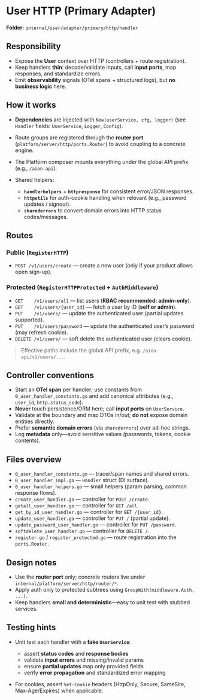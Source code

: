 # User HTTP (Primary Adapter)

**Folder:** `internal/user/adapter/primary/http/handler`

## Responsibility

* Expose the **User** context over HTTP (controllers + route registration).
* Keep handlers **thin**: decode/validate inputs, call **input ports**, map responses, and standardize errors.
* Emit **observability** signals (OTel spans + structured logs), but **no business logic** here.

## How it works

* **Dependencies** are injected with `New(userService, cfg, logger)` (see `Handler` fields: `UserService`, `Logger`, `Config`).
* Route groups are registered through the **router port** (`platform/server/http/ports.Router`) to avoid coupling to a concrete engine.
* The Platform composer mounts everything under the global API prefix (e.g., `/aion-api`).
* Shared helpers:

    * **`handlerhelpers`** + **`httpresponse`** for consistent error/JSON responses.
    * **`httputils`** for auth-cookie handling when relevant (e.g., password updates / signout).
    * **`sharederrors`** to convert domain errors into HTTP status codes/messages.

## Routes

### Public (`RegisterHTTP`)

* `POST /v1/users/create` — create a new user (only if your product allows open sign-up).

### Protected (`RegisterHTTPProtected` + `AuthMiddleware`)

* `GET    /v1/users/all` — list users (**RBAC recommended: admin-only**).
* `GET    /v1/users/{user_id}` — fetch a user by ID (**self or admin**).
* `PUT    /v1/users/` — update the authenticated user (partial updates supported).
* `PUT    /v1/users/password` — update the authenticated user’s password (may refresh cookie).
* `DELETE /v1/users/` — soft delete the authenticated user (clears cookie).

> Effective paths include the global API prefix, e.g. `/aion-api/v1/users/...`.

## Controller conventions

* Start an **OTel span** per handler; use constants from `0_user_handler_constants.go` and add canonical attributes (e.g., `user_id`, `http.status_code`).
* **Never** touch persistence/ORM here; call **input ports** on `UserService`.
* Validate at the boundary and map DTOs in/out; **do not** expose domain entities directly.
* Prefer **semantic domain errors** (via `sharederrors`) over ad-hoc strings.
* Log **metadata** only—avoid sensitive values (passwords, tokens, cookie contents).

## Files overview

* `0_user_handler_constants.go` — tracer/span names and shared errors.
* `0_user_handler_impl.go` — `Handler` struct (DI surface).
* `0_user_handler_helpers.go` — small helpers (param parsing, common response flows).
* `create_user_handler.go` — controller for `POST /create`.
* `getall_user_handler.go` — controller for `GET /all`.
* `get_by_id_user_handler.go` — controller for `GET /{user_id}`.
* `update_user_handler.go` — controller for `PUT /` (partial update).
* `update_password_user_handler.go` — controller for `PUT /password`.
* `softdelete_user_handler.go` — controller for `DELETE /`.
* `register.go` / `register_protected.go` — route registration into the `ports.Router`.

## Design notes

* Use the **router port** only; concrete routers live under `internal/platform/server/http/router/*`.
* Apply auth only to protected subtrees using `GroupWith(middleware.Auth, ...)`.
* Keep handlers **small and deterministic**—easy to unit test with stubbed services.

## Testing hints

* Unit test each handler with a **fake `UserService`**:

    * assert **status codes** and **response bodies**
    * validate **input errors** and missing/invalid params
    * ensure **partial updates** map only provided fields
    * verify **error propagation** and standardized error mapping
* For cookies, assert `Set-Cookie` headers (HttpOnly, Secure, SameSite, Max-Age/Expires) when applicable.
